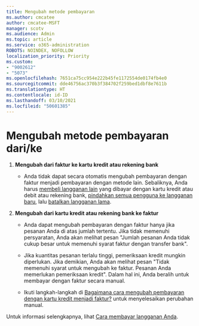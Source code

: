 ```yaml
---
title: Mengubah metode pembayaran
ms.author: cmcatee
author: cmcatee-MSFT
manager: scotv
ms.audience: Admin
ms.topic: article
ms.service: o365-administration
ROBOTS: NOINDEX, NOFOLLOW
localization_priority: Priority
ms.custom:
- "9002612"
- "5073"
ms.openlocfilehash: 7651ca75cc954e222b45fe1172554de0174fb4e0
ms.sourcegitcommit: dde46756ac370b3f384702f259bed1dbf8e7611b
ms.translationtype: HT
ms.contentlocale: id-ID
ms.lasthandoff: 03/10/2021
ms.locfileid: "50601385"
---
```

# <a name="change-payment-method-fromto"></a>Mengubah metode pembayaran dari/ke

1. **Mengubah dari faktur ke kartu kredit atau rekening bank**

    - Anda tidak dapat secara otomatis mengubah pembayaran dengan faktur menjadi pembayaran dengan metode lain. Sebaliknya, Anda harus [membeli langganan lain](https://docs.microsoft.com/microsoft-365/commerce/try-or-buy-microsoft-365#buy-a-different-subscription) yang dibayar dengan kartu kredit atau debit atau rekening bank, [pindahkan semua pengguna ke langganan baru](https://docs.microsoft.com/microsoft-365/commerce/subscriptions/move-users-different-subscription), lalu [batalkan langganan lama](https://docs.microsoft.com/microsoft-365/commerce/subscriptions/cancel-your-subscription).

2. **Mengubah dari kartu kredit atau rekening bank ke faktur**

    - Anda dapat mengubah pembayaran dengan faktur hanya jika pesanan Anda di atas jumlah tertentu. Jika tidak memenuhi persyaratan, Anda akan melihat pesan "Jumlah pesanan Anda tidak cukup besar untuk memenuhi syarat faktur dengan transfer bank".

    - Jika kuantitas pesanan terlalu tinggi, pemeriksaan kredit mungkin diperlukan. Jika demikian, Anda akan melihat pesan "Tidak memenuhi syarat untuk mengubah ke faktur. Pesanan Anda memerlukan pemeriksaan kredit". Dalam hal ini, Anda beralih untuk membayar dengan faktur secara manual.

    - Ikuti langkah-langkah di [Bagaimana cara mengubah pembayaran dengan kartu kredit menjadi faktur?](how-do-i-change-from-credit-card-payments-to-invoice.md) untuk menyelesaikan perubahan manual.

Untuk informasi selengkapnya, lihat [Cara membayar langganan Anda](https://docs.microsoft.com/microsoft-365/commerce/billing-and-payments/pay-for-your-subscription).
